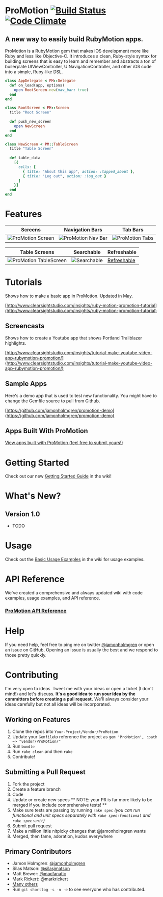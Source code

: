 # ProMotion [![Build Status](https://travis-ci.org/clearsightstudio/ProMotion.png)](https://travis-ci.org/clearsightstudio/ProMotion) [![Code Climate](https://codeclimate.com/github/clearsightstudio/ProMotion.png)](https://codeclimate.com/github/clearsightstudio/ProMotion)

## A new way to easily build RubyMotion apps.

ProMotion is a RubyMotion gem that makes iOS development more like Ruby and less like Objective-C.
It introduces a clean, Ruby-style syntax for building screens that is easy to learn and remember and
abstracts a ton of boilerplate UIViewController, UINavigationController, and other iOS code into a
simple, Ruby-like DSL.

```ruby
class AppDelegate < PM::Delegate
  def on_load(app, options)
    open RootScreen.new(nav_bar: true)
  end
end

class RootScreen < PM::Screen
  title "Root Screen"
  
  def push_new_screen
    open NewScreen
  end
end

class NewScreen < PM::TableScreen
  title "Table Screen"
  
  def table_data
    [{
      cells: [
        { title: "About this app", action: :tapped_about },
        { title: "Log out", action: :log_out }
      ]
    }]
  end
end
```

# Features

|Screens|Navigation Bars|Tab Bars|
|---|---|---|
|![ProMotion Screen](https://f.cloud.github.com/assets/1479215/751058/486b6e1e-e4e7-11e2-9d1f-d9380a58f643.png)|![ProMotion Nav Bar](https://f.cloud.github.com/assets/1479215/751076/e4762858-e4e7-11e2-8442-ac7c9ad142e6.png)|![ProMotion Tabs](https://f.cloud.github.com/assets/1479215/751128/76ebe320-e4e9-11e2-86ee-d81c4c1e92f2.png)|

|Table Screens|Searchable|Refreshable|
|---|---|---|
|![ProMotion TableScreen](https://f.cloud.github.com/assets/1479215/751067/8fe7631a-e4e7-11e2-84f1-6ae50ac4f8e8.png)|![Searchable](https://f.cloud.github.com/assets/1479215/707490/ba750216-de1d-11e2-9594-0880b12f8ffe.png)|[Refreshable](https://f.cloud.github.com/assets/139261/472574/af268e52-b735-11e2-8b9b-a9245b421715.gif)|


# Tutorials

Shows how to make a basic app in ProMotion. Updated in May.

[http://www.clearsightstudio.com/insights/ruby-motion-promotion-tutorial](http://www.clearsightstudio.com/insights/ruby-motion-promotion-tutorial)

## Screencasts

Shows how to create a Youtube app that shows Portland Trailblazer highlights.

[http://www.clearsightstudio.com/insights/tutorial-make-youtube-video-app-rubymotion-promotion/](http://www.clearsightstudio.com/insights/tutorial-make-youtube-video-app-rubymotion-promotion/)

## Sample Apps

Here's a demo app that is used to test new functionality. You might have to change the Gemfile
source to pull from Github.

[https://github.com/jamonholmgren/promotion-demo](https://github.com/jamonholmgren/promotion-demo)

## Apps Built With ProMotion

[View apps built with ProMotion (feel free to submit yours!)](https://github.com/clearsightstudio/ProMotion/wiki/Apps-built-on-ProMotion)

# Getting Started

Check out our new [Getting Started Guide](https://github.com/clearsightstudio/ProMotion/wiki/Getting-Started-Guide) in the wiki!

# What's New?

## Version 1.0

* TODO

# Usage

Check out the [Basic Usage Examples](https://github.com/clearsightstudio/ProMotion/wiki/Basic-Usage-Examples) in the wiki for usage examples.

# API Reference

We've created a comprehensive and always updated wiki with code examples, usage examples, and API reference.

### [ProMotion API Reference](https://github.com/clearsightstudio/ProMotion/wiki/_pages)

# Help

If you need help, feel free to ping me on twitter [@jamonholmgren](http://twitter.com/jamonholmgren)
or open an issue on GitHub. Opening an issue is usually the best and we respond to those pretty quickly.

# Contributing

I'm very open to ideas. Tweet me with your ideas or open a ticket (I don't mind!)
and let's discuss. **It's a good idea to run your idea by the committers before creating
a pull request.** We'll always consider your ideas carefully but not all ideas will be
incorporated.

## Working on Features

1. Clone the repos into `Your-Project/Vendor/ProMotion`
2. Update your `Gemfile`to reference the project as `gem 'ProMotion', :path => "vendor/ProMotion/"`
3. Run `bundle`
4. Run `rake clean` and then `rake`
5. Contribute!

## Submitting a Pull Request

1. Fork the project
2. Create a feature branch
3. Code
4. Update or create new specs ** NOTE: your PR is far more likely to be merged if you include comprehensive tests! **
5. Make sure tests are passing by running `rake spec` *(you can run functional and unit specs separately with `rake spec:functional` and `rake spec:unit`)*
6. Submit pull request
7. Make a million little nitpicky changes that @jamonholmgren wants
8. Merged, then fame, adoration, kudos everywhere

## Primary Contributors

* Jamon Holmgren: [@jamonholmgren](https://twitter.com/jamonholmgren)
* Silas Matson: [@silasjmatson](https://twitter.com/silasjmatson)
* Matt Brewer: [@macfanatic](https://twitter.com/macfanatic)
* Mark Rickert: [@markrickert](https://twitter.com/markrickert)
* [Many others](https://github.com/clearsightstudio/ProMotion/graphs/contributors)
* Run `git shortlog -s -n -e` to see everyone who has contributed.

